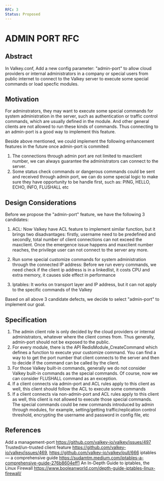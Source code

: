 ```yaml
---
RFC: 3
Status: Proposed
---
```


# ADMIN PORT RFC

## Abstract

In Valkey.conf, Add a new config parameter: "admin-port" to allow cloud providers or internal administrators in a company or special users from public internet to connect to the Valkey server to execute some special commands or load specfic modules.

## Motivation

For adminstrators, they may want to execute some special commands for system administration in the server, such as authentication or traffic control commands, which are usually defined in the module. And other general clients are not allowed to run these kinds of commands. Thus connecting to an admin-port is a good way to implement this feature. 

Beside above mentioned, we could implement the following enhancement features in the future once admin-port is commited:
1. The connections through admin port are not limited to maxclient number, we can always guarantee the administrators can connect to the server.
2. Some status check commands or dangerous commands could be sent and received through admin port, we can do some special logic to make sure they have opportunity to be handle first, such as: PING, HELLO, ECHO, INFO, FLUSHALL etc

## Design Considerations

Before we propose the "admin-port" feature, we have the following 3 candidates:
1. ACL: Now Valkey have ACL feature to implement similar function, but it brings two disadvantages: firstly, username need to be predefined and secondly, total number of client connections can not exceed the maxclient. Once the emergence issue happens and maxclient number reaches, the privilege user can not connect to the server any more.

2. Run some special customize commands for system administration through the connected IP address: Before we run every commands, we need check if the client ip address is in a linkedlist, it costs CPU and extra memory, it causes side effect in performance

3. Iptables: It works on transport layer and IP address, but it can not apply to the specific commands of the Valkey

Based on all above 3 candidate defects, we decide to select "admin-port" to implement our goal.


## Specification

1. The admin client role is only decided by the cloud providers or internal administrators, whatever where the client comes from. Thus generally, admin-port should not be exposed to the public.
2. For every module, there is the API RedisModule_CreateCommand which defines a function to execute your customize command. You can find a way to to get the port number that client connects to the server and then to decide if the command can be called by the client.
3. For those Valkey built-in commands, generally we do not consider Valkey built-in commands as the special commands. Of course, now we can consider FLUSHALL command as an exception.
4. If a client connects via admin-port and ACL rules apply to this client as well, this client should follow the ACL to execute some commands
5. If a client connects via non-admin-port and ACL rules apply to this client as well, this client is not allowed to execute those special commands. The special commands could be new commands introduced by admin through modules, for example, setting/getting traffic/replication control threshold, encrypting the username and password in config file, etc

## References
Add a management-port https://github.com/valkey-io/valkey/issues/497
Trusted/un-trusted client feature https://github.com/valkey-io/valkey/issues/469, https://github.com/valkey-io/valkey/pull/666
iptables — a comprehensive guide https://sudamtm.medium.com/iptables-a-comprehensive-guide-276b8604eff1
An In-Depth Guide to iptables, the Linux Firewall https://www.booleanworld.com/depth-guide-iptables-linux-firewall/

